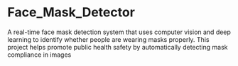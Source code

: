 # Face_Mask_Detector
A real-time face mask detection system that uses computer vision and deep learning to identify whether people are wearing masks properly. This project helps promote public health safety by automatically detecting mask compliance in images
